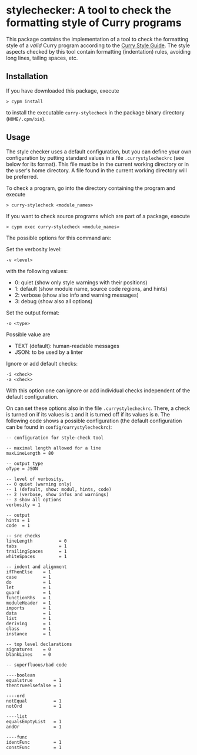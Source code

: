 stylechecker: A tool to check the formatting style of Curry programs
====================================================================

This package contains the implementation of a tool to check
the formatting style of a *valid* Curry program according
to the [Curry Style Guide](http://www.informatik.uni-kiel.de/~pakcs/CurryStyleGuide.html).
The style aspects checked by this tool contain formatting (indentation) rules,
avoiding long lines, tailing spaces, etc.

Installation
------------

If you have downloaded this package, execute

    > cypm install

to install the executable `curry-stylecheck` in the package binary
directory (`HOME/.cpm/bin`).

Usage
-----

The style checker uses a default configuration, but you can define
your own configuration by putting standard values in a file
`.currystylecheckrc` (see below for its format).
This file must be in the current working directory
or in the user's home directory. A file found in the current working
directory will be preferred.

To check a program, go into the directory containing the program
and execute

    > curry-stylecheck <module_names>

If you want to check source programs which are part of a package,
execute

    > cypm exec curry-stylecheck <module_names>

The possible options for this command are:


Set the verbosity level:

    -v <level>

with the following values:

* 0: quiet (show only style warnings with their positions)
* 1: default (show module name, source code regions, and hints)
* 2: verbose (show also info and warning messages)
* 3: debug (show also all options)

Set the output format:

    -o <type>

Possible value are

* TEXT (default): human-readable messages
* JSON: to be used by a linter

Ignore or add default checks:

    -i <check>
    -a <check>

With this option one can ignore or add individual checks independent
of the default configuration.

On can set these options also in the file `.currystylecheckrc`.
There, a check is turned on if its values is `1` and it is turned
off if its values is `0`.
The following code shows a possible configuration (the default
configuration can be found in `config/currystylecheckrc`):

    -- configuration for style-check tool

    -- maximal length allowed for a line
    maxLineLength = 80

    -- output type
    oType = JSON

    -- level of verbosity,
    -- 0 quiet (warning only)
    -- 1 (default, show: modul, hints, code)
    -- 2 (verbose, show infos and warnings)
    -- 3 show all options
    verbosity = 1

    -- output
    hints = 1
    code  = 1

    -- src checks
    lineLength          = 0
    tabs                = 1
    trailingSpaces      = 1
    whiteSpaces         = 1

    -- indent and alignment
    ifThenElse    = 1
    case          = 1
    do            = 1
    let           = 1
    guard         = 1
    functionRhs   = 1
    moduleHeader  = 1
    imports       = 1
    data          = 1
    list          = 1
    deriving      = 1
    class         = 1
    instance      = 1

    -- top level declarations
    signatures    = 0
    blankLines    = 0

    -- superfluous/bad code

    ----boolean
    equalstrue        = 1
    thentrueelsefalse = 1

    ----ord
    notEqual          = 1
    notOrd            = 1

    ----list
    equalsEmptyList   = 1
    andOr             = 1

    ----func
    identFunc         = 1
    constFunc         = 1
